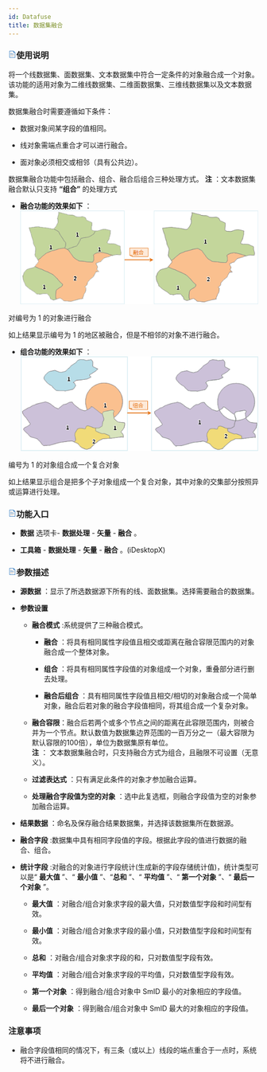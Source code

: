```yaml
---
id: Datafuse
title: 数据集融合  
---  
```

### ![](../../img/read.gif)使用说明



将一个线数据集、面数据集、文本数据集中符合一定条件的对象融合成一个对象。该功能的适用对象为二维线数据集、二维面数据集、三维线数据集以及文本数据集。

数据集融合时需要遵循如下条件：

* 数据对象间某字段的值相同。

* 线对象需端点重合才可以进行融合。

* 面对象必须相交或相邻（具有公共边）。


数据集融合功能中包括融合、组合、融合后组合三种处理方式。 **注** ：文本数据集融合默认只支持 **“组合”** 的处理方式


* **融合功能的效果如下** ：  
 ![](img/Datafuse1.png)  

对编号为 1 的对象进行融合  

如上结果显示编号为 1 的地区被融合，但是不相邻的对象不进行融合。



* **组合功能的效果如下** ：   
 ![](img/datagroup.png)  

编号为 1 的对象组合成一个复合对象  

如上结果显示组合是把多个子对象组成一个复合对象，其中对象的交集部分按照异或运算进行处理。


### ![](../../img/read.gif)功能入口



* **数据** 选项卡- **数据处理** - **矢量** - **融合** 。

* **工具箱** - **数据处理** - **矢量** - **融合** 。(iDesktopX)

### ![](../../img/read.gif)参数描述



* **源数据** ：显示了所选数据源下所有的线、面数据集。选择需要融合的数据集。

* **参数设置**

    * **融合模式** :系统提供了三种融合模式。

        * **融合** ：将具有相同属性字段值且相交或距离在融合容限范围内的对象融合成一个整体对象。

        * **组合** ：将具有相同属性字段值的对象组成一个对象，重叠部分进行删去处理。

        * **融合后组合** ：具有相同属性字段值且相交/相切的对象融合成一个简单对象，融合后若对象的融合字段值相同，将其组合成一个复杂对象。

    * **融合容限**：融合后若两个或多个节点之间的距离在此容限范围内，则被合并为一个节点。默认数值为数据集边界范围的一百万分之一（最大容限为默认容限的100倍），单位为数据集原有单位。  
    **注** ： 文本数据集融合时，只支持融合方式为组合，且融限不可设置（无意义）。  
    * **过滤表达式** ：只有满足此条件的对象才参加融合运算。  
    * **处理融合字段值为空的对象** ：选中此复选框，则融合字段值为空的对象参加融合运算。

* **结果数据** ：命名及保存融合结果数据集，并选择该数据集所在数据源。

* **融合字段** :数据集中具有相同字段值的字段。根据此字段的值进行数据的融合、组合。

* **统计字段** :对融合的对象进行字段统计(生成新的字段存储统计值)，统计类型可以是“ **最大值** ”、“ **最小值** ”、“**总和** ”、“ **平均值** ”、“ **第一个对象** ”、“ **最后一个对象** ”。

    * **最大值** ：对融合/组合对象求字段的最大值，只对数值型字段和时间型有效。

    * **最小值** ：对融合/组合对象求字段的最小值，只对数值型字段和时间型有效。

    * **总和** ：对融合/组合对象求字段的和，只对数值型字段有效。

    * **平均值** ：对融合/组合对象求字段的平均值，只对数值型字段有效。

    * **第一个对象** ：得到融合/组合对象中 SmID 最小的对象相应的字段值。

    * **最后一个对象** ：得到融合/组合对象中 SmID 最大的对象相应的字段值。





### 注意事项



* 融合字段值相同的情况下，有三条（或以上）线段的端点重合于一点时，系统将不进行融合。





